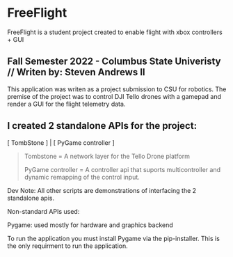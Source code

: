 # FreeFlight
FreeFlight is a student project created to enable flight with xbox controllers + GUI

Fall Semester 2022 - Columbus State Univeristy 
// Writen by: Steven Andrews II 
-----------------------------------------------------------------------------------------------------------------------------------

This application was writen as a project submission to CSU for robotics. The premise of the project was to control DJI Tello drones with a gamepad and render a GUI for the flight telemetry data. 

I created 2 standalone APIs for the project:
-----------------------------------------------------------------------------------------------------------------------------------
[ TombStone ] | [ PyGame controller ] 


>Tombstone    = A network layer for the Tello Drone platform 
>
>PyGame controller = A controller api that suports multicontroller and dynamic remapping of the control input. 



Dev Note:   All other scripts are demonstrations of interfacing the 2 standalone apis. 


Non-standard APIs used:

Pygame:
used mostly for hardware and graphics backend



To run the application you must install Pygame via the pip-installer. 
This is the only requirment to run the application. 

